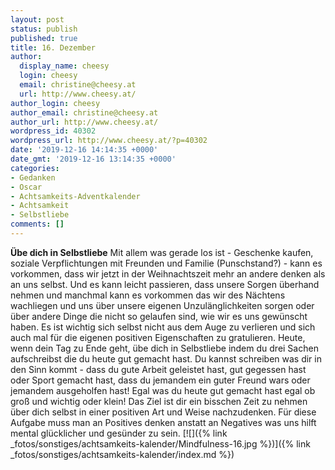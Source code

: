```yaml
---
layout: post
status: publish
published: true
title: 16. Dezember
author:
  display_name: cheesy
  login: cheesy
  email: christine@cheesy.at
  url: http://www.cheesy.at/
author_login: cheesy
author_email: christine@cheesy.at
author_url: http://www.cheesy.at/
wordpress_id: 40302
wordpress_url: http://www.cheesy.at/?p=40302
date: '2019-12-16 14:14:35 +0000'
date_gmt: '2019-12-16 13:14:35 +0000'
categories:
- Gedanken
- Oscar
- Achtsamkeits-Adventkalender
- Achtsamkeit
- Selbstliebe
comments: []
---
```

 **Übe dich in Selbstliebe**
Mit allem was gerade los ist - Geschenke kaufen, soziale Verpflichtungen mit Freunden und Familie (Punschstand?) - kann es vorkommen, dass wir jetzt in der Weihnachtszeit mehr an andere denken als an uns selbst. Und es kann leicht passieren, dass unsere Sorgen überhand nehmen und manchmal kann es vorkommen das wir des Nächtens wachliegen und uns über unsere eigenen Unzulänglichkeiten sorgen oder über andere Dinge die nicht so gelaufen sind, wie wir es uns gewünscht haben.
Es ist wichtig sich selbst nicht aus dem Auge zu verlieren und sich auch mal für die eigenen positiven Eigenschaften zu gratulieren. Heute, wenn dein Tag zu Ende geht, übe dich in Selbstliebe indem du drei Sachen aufschreibst die du heute gut gemacht hast.
Du kannst schreiben was dir in den Sinn kommt - dass du gute Arbeit geleistet hast, gut gegessen hast oder Sport gemacht hast, dass du jemandem ein guter Freund wars oder jemandem ausgeholfen hast! Egal was du heute gut gemacht hast egal ob groß und wichtig oder klein! Das Ziel ist dir ein bisschen Zeit zu nehmen über dich selbst in einer positiven Art und Weise nachzudenken.
Für diese Aufgabe muss man an Positives denken anstatt an Negatives was uns hilft mental glücklicher und gesünder zu sein.
[![]({% link _fotos/sonstiges/achtsamkeits-kalender/Mindfulness-16.jpg %})]({% link _fotos/sonstiges/achtsamkeits-kalender/index.md %})

